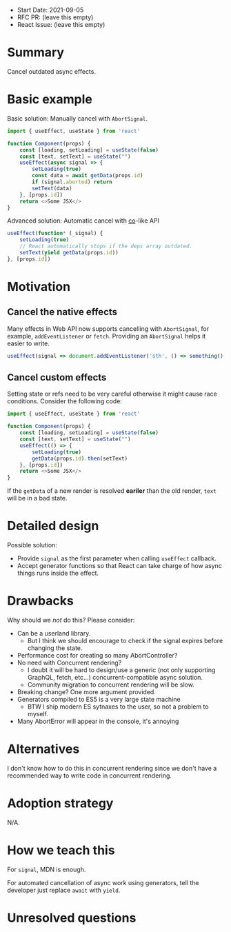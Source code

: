 - Start Date: 2021-09-05
- RFC PR: (leave this empty)
- React Issue: (leave this empty)

# Summary

Cancel outdated async effects.

# Basic example

Basic solution: Manually cancel with `AbortSignal`.

```js
import { useEffect, useState } from 'react'

function Component(props) {
    const [loading, setLoading] = useState(false)
    const [text, setText] = useState("")
    useEffect(async signal => {
        setLoading(true)
        const data = await getData(props.id)
        if (signal.aborted) return
        setText(data)
    }, [props.id])
    return <>Some JSX</>
}
```

Advanced solution: Automatic cancel with [co](https://www.npmjs.com/package/co)-like API

```js
useEffect(function* (_signal) {
    setLoading(true)
    // React automatically stops if the deps array outdated.
    setText(yield getData(props.id))
}, [props.id])
```

# Motivation

## Cancel the native effects

Many effects in Web API now supports cancelling with `AbortSignal`, for example, `addEventListener` or `fetch`.
Providing an `AbortSignal` helps it easier to write.

```js
useEffect(signal => document.addEventListener('sth', () => something(), { signal }))
```

## Cancel custom effects

Setting state or refs need to be very careful otherwise it might cause race conditions.
Consider the following code:

```js
import { useEffect, useState } from 'react'

function Component(props) {
    const [loading, setLoading] = useState(false)
    const [text, setText] = useState("")
    useEffect(() => {
        setLoading(true)
        getData(props.id).then(setText)
    }, [props.id])
    return <>Some JSX</>
}
```

If the `getData` of a new render is resolved **eariler** than the old render, `text` will be in a bad state.

# Detailed design

Possible solution:

- Provide `signal` as the first parameter when calling `useEffect` callback.
- Accept generator functions so that React can take charge of how async things runs inside the effect.

# Drawbacks

Why should we *not* do this? Please consider:

- Can be a userland library.
    - But I think we should encourage to check if the signal expires before changing the state.
- Performance cost for creating so many AbortController?
- No need with Concurrent rendering?
    - I doubt it will be hard to design/use a generic (not only supporting GraphQL, fetch, etc...) concurrent-compatible async solution.
    - Community migration to concurrent rendering will be slow.
- Breaking change? One more argument provided.
- Generators compiled to ES5 is a very large state machine
    - BTW I ship modern ES sytnaxes to the user, so not a problem to myself.
- Many AbortError will appear in the console, it's annoying

# Alternatives

I don't know how to do this in concurrent rendering since we don't have a recommended way to write code in concurrent rendering.

# Adoption strategy

N/A.

# How we teach this

For `signal`, MDN is enough.

For automated cancellation of async work using generators, tell the developer just replace `await` with `yield`.

# Unresolved questions
